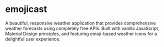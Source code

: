 # emojicast
A beautiful, responsive weather application that provides comprehensive weather forecasts using completely free APIs. Built with vanilla JavaScript, Material Design principles, and featuring emoji-based weather icons for a delightful user experience.
